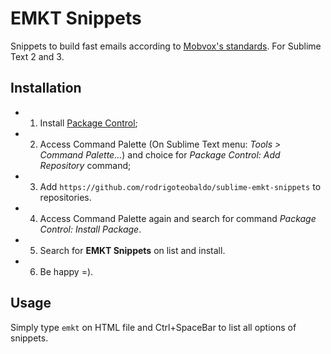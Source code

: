 EMKT Snippets
=====================

Snippets to build fast emails according to [Mobvox's standards](https://docs.google.com/a/mobvox.com.br/document/d/1qAihFr_3w9KexLNbXNcl9AGPvBy-rUFBT64Fn7DhzSY/).
For Sublime Text 2 and 3.

Installation
---------------------

- 1. Install [Package Control](https://sublime.wbond.net/installation);
- 2. Access Command Palette (On Sublime Text menu: *Tools > Command Palette...*) and choice for *Package Control: Add Repository* command;
- 3. Add `https://github.com/rodrigoteobaldo/sublime-emkt-snippets` to repositories.
- 4. Access Command Palette again and search for command *Package Control: Install Package*.
- 5. Search for **EMKT Snippets** on list and install.
- 6. Be happy =).

Usage
----------------------

Simply type ```emkt``` on HTML file and Ctrl+SpaceBar to list all options of snippets.
